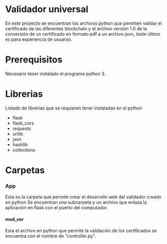 # Validador universal 
En este proyecto se encuentran los archivos python que permiten validar el certificado de las diferentes blockchain y el archivo versión 1.0 de la conversión de un certificado en formato pdf a un archivo json, (este último es para experiencia de usuario).


# Prerequisitos
Necesario tener instalado el programa python 3.
# Librerias
Listado de librerias que se requieren tener instaladas en el python
- flask 
- flask_cors 
- requests
- urllib
- json
- hashlib
- collections 

# Carpetas
### App
Esta es la carpeta que permite crear el desarrollo web del validador creado en python
Se encuentran una subcarpeta y un archivo que enlaza la aplicación en flask con el puerto del computador.
#### mod_ver
Esta el archivo en python que permite la validación de los certificados se encuentra con el nombre de "controller.py".



